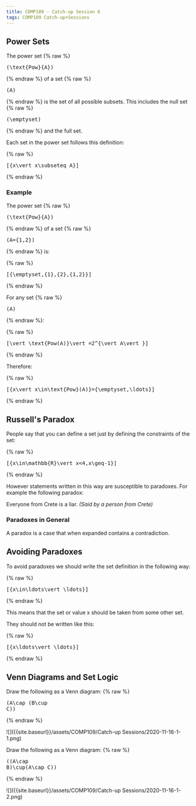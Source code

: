 ```yaml
---
title: COMP109 - Catch-up Session 6
tags: COMP109 Catch-up+Sessions
---
```

## Power Sets
The power set {% raw %}<pre>\(\text{Pow}\{A\}\)</pre>{% endraw %} of a set {% raw %}<pre>\(A\)</pre>{% endraw %} is the set of all possible subsets. This includes the null set {% raw %}<pre>\(\emptyset\)</pre>{% endraw %} and the full set.

Each set in the power set follows this definition:

{% raw %}<pre>\[\{x\vert x\subseteq A\}\]</pre>{% endraw %}

### Example
The power set {% raw %}<pre>\(\text{Pow}\{A\}\)</pre>{% endraw %} of a set {% raw %}<pre>\(A=\{1,2\}\)</pre>{% endraw %} is:

{% raw %}<pre>\[\{\emptyset,\{1\},\{2\},\{1,2\}\}\]</pre>{% endraw %}

For any set {% raw %}<pre>\(A\)</pre>{% endraw %}:

{% raw %}<pre>\[\vert \text{Pow(A)}\vert =2^{\vert A\vert }\]</pre>{% endraw %}

Therefore: 

{% raw %}<pre>\[\{x\vert x\in\text{Pow}(A)\}=\{\emptyset,\ldots\}\]</pre>{% endraw %}

## Russell's Paradox
People say that you can define a set just by defining the constraints of the set:

{% raw %}<pre>\[\{x\in\mathbb{R}\vert x<4,x\geq-1\}\]</pre>{% endraw %}

However statements written in this way are susceptible to paradoxes. For example the following paradox:

Everyone from Crete is a liar. <cite>(Said by a person from Crete)</cite>

### Paradoxes in General
A paradox is a case that when expanded contains a contradiction.

## Avoiding Paradoxes
To avoid paradoxes we should write the set definition in the following way:

{% raw %}<pre>\[\{x\in\ldots\vert \ldots\}\]</pre>{% endraw %}

This means that the set or value x should be taken from some other set.

They should not be written like this:

{% raw %}<pre>\[\{x\ldots\vert \ldots\}\]</pre>{% endraw %}

## Venn Diagrams and Set Logic

Draw the following as a Venn diagram: {% raw %}<pre>\(A\cap (B\cup C)\)</pre>{% endraw %}

![]({{site.baseurl}}/assets/COMP109/Catch-up Sessions/2020-11-16-1-1.png)

Draw the following as a Venn diagram: {% raw %}<pre>\((A\cap B)\cup(A\cap C)\)</pre>{% endraw %}

![]({{site.baseurl}}/assets/COMP109/Catch-up Sessions/2020-11-16-1-2.png)
